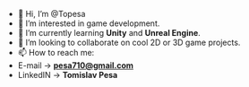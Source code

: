 - 👋 Hi, I’m @Topesa
- 👀 I’m interested in game development.
- 🌱 I’m currently learning **Unity** and **Unreal Engine**.
- 💞️ I’m looking to collaborate on cool 2D or 3D game projects.
- 📫 How to reach me: 
- E-mail -> **pesa710@gmail.com**
- LinkedIN -> **Tomislav Pesa**

<!---
Topesa/Topesa is a ✨ special ✨ repository because its `README.md` (this file) appears on your GitHub profile.
You can click the Preview link to take a look at your changes.
--->
